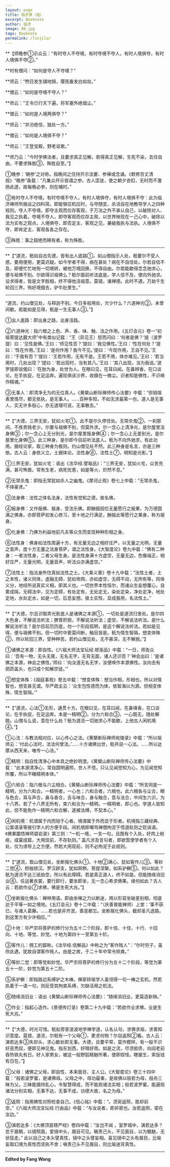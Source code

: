 ```yaml
---
layout: page
title: 临济录（选）
excerpt: Booknote
author: 临济
image: 88.jpg
tags: Booknote
permalink: /linjilu/
---
```

**【师晚参①示众云：“有时夺人不夺境，有时夺境不夺人，有时人境俱夺，有时人境俱不夺②。”

**时有僧问：“如何是夺人不夺境？”

**师云：“煦日发生铺地锦，璎孩垂发白如丝。”

**僧云：“如何是夺境不夺人？”

**师云：“王令已行天下遍，将军塞外绝烟尘。”

**僧云：“如何是人境两俱夺？”

**师云：“并汾绝信，独处一方。”

**僧云：“如何是人境俱不夺？”

**师云：“王登宝殿，野老讴歌。”

**师乃云：“今时学佛法者，且要求真正见解。若得真正见解，生死不染，去住自由，不要求殊胜③，殊胜自至。”】

①晚参：‘朝参’之对称。指晚间之住持开示法要、参禅或念诵。《敕修百丈清规》“晚参”条载：“凡集众开示皆谓之参。古人匡徒，使之朝夕咨扣，无时而不激扬此道，故每晚必参，则在晡时。”

②有时夺人不夺境，有时夺境不夺人，有时人境俱夺，有时人境俱不夺：此为临济禅师所施设之四料简，即能够应机应时，与夺随宜，杀活自在地教导学人之四种规则。夺人不夺境，即夺主观而仅存客观，于万法之外不承认自己，以破除对人、我见之执着。夺境不夺人，即夺客观而仅存主观，以世界映现在一己心中，破除以法为实有之观点。人境俱夺，即否定主、客观之见，兼破我执与法执。人境俱不夺，即肯定主、客观各各之存在。

③殊胜：事之超绝而稀有者，称为殊胜。

****

**【“道流，秖如自古先德，皆有出人底路①。如山僧指示人处，秖要尔不受人惑，要用便用，更莫迟疑。如今学者不得，病在甚处？病在不自信处。尔若自信不及，即便忙忙地徇一切境转，被他万境回换，不得自由。尔若能歇得念念驰求心，便与祖佛不别。尔欲得识祖佛么？秖尔面前听法底是。学人信不及，便向外驰求。设求得者，皆是文字胜相，终不得他活祖意。莫错，诸禅德。此时不遇，万劫千生轮回三界。徇好境掇去，驴牛肚里生。”
****

“道流，约山僧见处，与释迦不别。今日多般用处，欠少什么？六道神光②，未曾间歇。若能如是见得，秖是一生无事人③。”】

①出人底路：即出身之路，出身活路。

②六道神光：指六根之上色、声、香、味、触、法之作用。《五灯会元》卷一“初祖菩提达磨大师”中有类似记载：“王（异见王）怒而问曰：‘何者是佛？’提（波罗提）曰：‘见性是佛。’王曰：‘师见性否？’提曰：‘我见佛性。’王曰：‘性在何处？’提曰：‘性在作用。’王曰：‘是何作用？我今不见。’提曰：‘今现作用，王自不见。’王曰：‘于我有否？’提曰：‘王若作用，无有不是。王若不用，体亦难见。’王曰：‘若当用时，几处出现？’提曰：‘若出现时，当有其八。’王曰：‘其八出现，当为我说。’波罗提即说偈曰：‘在胎为身，处世为人。在眼曰见，在耳曰闻。在鼻辨香，在口谈论。在手执捉，在足运奔。遍现俱该沙界，收摄在一微尘。识者知是佛性，不识唤作精魂。’”

③无事人：即清净无为的无位真人。《黄檗山断际禅师传心法要》中载：“但销熔表里情尽，都无依执，是无事人。……百种多知，不如无求最第一也，道人是无事人，实无许多般心，亦无道理可说，无事散去。”

****

**【“大德，三界无安，犹如火宅①。此不是尔久停住处。无常杀鬼②，一刹那间，不拣贵贱老少。尔要与祖佛不别，但莫外求。尔一念心上清净光，是尔屋里法身佛③；尔一念心上无分别光，是尔屋里报身佛④；尔一念心上无差别光，是尔屋里化身佛⑤。此三种身，是尔即今目前听法底人。秖为不向外驰求，有此功用。据经论家，取三种身为极则。约山僧见处不然。此三种身是名言，亦是三种依。古人云：身依义立，土据体论。法性身⑥，法性土⑦，明知是光影。”】


①三界无安，犹如火宅：语出《法华经.譬喻品》：“三界无安，犹如火宅，众苦充满，甚可怖畏。常有生老，病死忧患，如是等火，炽然不息。”

②无常杀鬼：即指无常犹如杀人之幽鬼。《摩诃止观》卷七上中载：“无常杀鬼，不择豪贤。”

③法身佛：法性之体名法身，法性有觉知之德，故名佛。

④报身佛：又作报佛、报身、受法乐佛。即酬报因位无量愿行之报果，为万德圆满之佛身。亦即菩萨初发心修习，至十地之行满足，酬报此等愿行之果身，称为报身。

⑤化身佛：乃佛为利益地前凡夫等众生而变现种种形相之身。

⑥法性身：佛身如法性周遍十方，有无量无边之相好庄严，以无量之光明，无量之音声，度十方无量之法身菩萨，谓之法性身。《大智度论》卷九中载：“佛有二种身：一者法性身，二者父母生身。是法性身满十方虚空，无量无边，色像端正，相好庄严，无量光明，无量音声，听法众亦满虚空。”

⑦法性土：指法身所住真如法性之土。《大乘义章》卷十九中载：“法性土者，土之本性，诸义同体，虚融无碍，犹如帝网，亦如虚空，无碍不动，无所有等，同体义分，地经所说真实义相，即其义也。一切世界本性恒尔，而诸众生妄想覆心，自累成隔，无碍法中，见为定碍，有处定有，无处定无，染处定染，净处定净，地处定地，水处定水，如是一切，后息妄想。彼土实性，显成我用，名法性土。”

****

**【“大德，尔且识取弄光影底人是诸佛之本源①，一切处是道流归舍处。是尔四大色身，不解说法听法；脾胃肝胆，不解说法听法；虚空，不解说法听法。是什么解说法听法？是尔目前历历底，勿一个形段孤明，是这个解说法听法。若如是见得，便与祖佛不别。但一切时中更莫间断，触目皆是。秖为情生智隔，想变体殊②，所以轮回三界，受种种苦。若约山僧见处，无不甚深，无不解脱。”】

①诸佛之本源：即自性。《六祖大师法宝坛经.顿渐品》中载：“一日，师告众曰：‘吾有一物，无头无尾，无名无字，无背无面，诸人还识否？’神会出曰：‘是诸佛之本源，神会之佛性。’师曰：‘向汝道无名无字，汝便唤作本源佛性。汝向去有把茆盖头，也只成个知解宗徒。’”

②想变体殊：《祖庭事苑》卷五中载：“想变体殊：想当作相，形相也，所以对情智也，想变甚无谓。华严疏主云：‘众生包性德而为体，依智海以为源。但相变体殊，情生智隔。’”

****

**【“道流，心法①无形，通贯十方。在眼曰见，在耳曰闻，在鼻嗅香，在口谈论，在手执捉，在足运奔。本是一精明②，分为六和合③。一心既无，随处解脱。山僧与么说，意在什么处？秖为道流一切驰求心不能歇，上他古人闲机境④。”】

①心法：与教法相对应，以心传心之法。《黄檗断际禅师宛陵录》中载：“所以祖师云：‘付此心法时，法法何曾法。’……十方诸佛出世，秖共说一心法。……所以达摩从西天来，唯传一心法。”

②精明：指自性清净心中本具之绝妙明澄。《黄檗山断际禅师传心法要》中载：“此本源清净心，常自圆明遍照，世人不悟，只认见闻觉知为心，为见闻觉知所覆，所以不睹精明本体。”

③六和合：指六根与六尘相合。《黄檗山断际禅师传心法要》中载：“所言同是一精明，分为六和合。一精明者，一心也；六和合者，六根也。此六根各与尘合，眼与色合，耳与声合，鼻与香合，舌与味合，身与触合，意与法合，中间生六识，为十八界。若了十八界无所有，束六和合为一精明。一精明者，即心也。学道人皆知此，但不能免作一精明六和合解，遂被法缚，不契本心。”

④闲机境：机谓属于内而恸于心者。境谓属于外而显于形者。机境指三藏经典、公案语录等接引学人的方便手段。闲机境即嘲骂禅僧拘泥于悟道轨则之贬讽语。《佛果圜悟禅师碧岩录》第三则：“一机一境，一言一句，且图有个入处，好肉上剜疮，成窠成窟，大用现前，不存轨则。” 盖凡涉及言句者，即欲暂使学者有个入处，仅为诱导上之方便。然若大用现前，则不必拘泥于此规则。

****

**【“道流，取山僧见处，坐断报化佛头①。十地②满心，犹如客作儿③。等妙二觉④，担枷锁汉。罗汉辟支，犹如厕秽。菩提涅槃，如系驴橛⑤。何以如此？秖为道流不达三祇劫空，所以有此障碍。若是真正道人，终不如是。但能随缘消旧业⑥，任运著衣裳，要行即行，要坐即坐，无一念心希求佛果。缘何如此？古人云：若欲作业⑦求佛，佛是生死大兆。”】

①坐断报化佛头：禅林用语。即由坐禅之力以断迷，用以形容坐破差别相，彻底达于平等一如之境地。《五灯会元》卷十二中载：“（庆善普能禅师）上堂：‘事不获已，与诸人葛藤。……若也是非齐泯，善恶都忘。坐断报化佛头，截却圣凡途路。到这里方有少许相应。’”

②十地：华严宗将菩萨的修行分为五十二个阶段，即十信、十住、十行、十回向、十地、等觉、妙觉。十地为第四十一至第五十阶。

③客作儿：佣工的鄙称。《法华经.信解品》中称之为“客作贱人”：“尔时穷子，虽欣此遇，犹故自谓客作贱人。由是之故，于二十年中常令除粪。”

④等妙二觉：即等觉和妙觉。华严宗将菩萨的修行分为五十二个阶段，等觉为第五十一阶，妙觉为第五十二阶。

⑤系驴橛：即指路边系缚驴之木棒。禅家转喻学人虽领得一句一棒之玄机，然若执着于一语一句，则反受其拘束系缚，欠缺活用之机法。

⑥随缘消旧业：语出《黄檗山断际禅师传心法要》：“随缘消旧业，更莫造新殃。”

⑦作业：指起心造作。《景德传灯录》卷第二十九中载：“若欲作业求佛，业是生死大兆。”

****

**【“大德，时光可惜。秖拟旁家波波地学禅学道，认名认句，求佛求祖，求善知识意度。莫错，道流，尔秖有一个父母①，更求何物？尔自返照②看。古人云：演若达多③失却头，求心歇处即无事。大德，且要平常，莫作模样。有一般不识好恶秃奴，便即见神见鬼，指东划西，好晴好雨。如是之流，尽须抵债，向阎老前吞热铁丸有日。好人家男女，被这一般野狐精魅所著，便即捏怪。瞎屡生，索饭钱有日在。”】

①父母：诸佛之父母，即自性、本来面目、主人公。《大智度论》卷三十四中载：“般若波罗蜜，是诸佛母。父母之中，母功最重，是故佛以般若为母，般舟三昧为父。三昧能摄持乱心，令智慧得成，而不能观诸法实相；般若波罗蜜，能遍观诸法分别实相，无事不达，无事不成，功德大故，名之为母。”

②返照：指用佛性对照检查自己。《信心铭》中载：“。须臾返照，胜却前空。”《六祖大师法宝坛经.行由品》中载：“与汝说者，即非密也。汝若返照，密在汝边。”

③演若达多：《大佛顶首楞严经》卷四中载：“汝岂不闻 ，室罗城中，演若达多？忽于晨朝，以镜照面，爱镜中头，眉目可见。瞋责己头，不见面目，以为魑魅，无状狂走。” 此以自己之本头譬真性，镜中之头譬妄相。喜见镜中之头有眉目，比喻妄取幻境为真性而坚执不舍；嗔责己头不见眉目，则比喻迷背真性。


****

**Edited by Fang Wang**  

